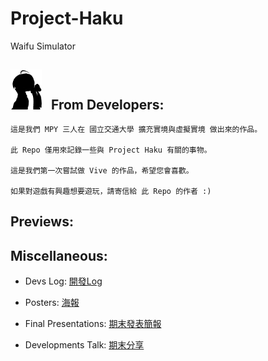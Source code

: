 # Project-Haku

Waifu Simulator



## <img src=./img/logo.png width=50px> <span style="margin: 10px">From Developers:</span>
    
    這是我們 MPY 三人在 國立交通大學 擴充實境與虛擬實境 做出來的作品。
    
    此 Repo 僅用來記錄一些與 Project Haku 有關的事物。

    這是我們第一次嘗試做 Vive 的作品，希望您會喜歡。

    如果對遊戲有興趣想要遊玩，請寄信給 此 Repo 的作者 :)



## Previews:


## Miscellaneous: 

- Devs Log: [開發Log](https://github.com/yanagiragi/ProjectHaku_UpdateList)

- Posters: [海報](/pdf/Haku%20Poster.pdf)

- Final Presentations: [期末發表簡報](/pdf/Final%20Presentation.pdf)

- Developments Talk: [期末分享](/pdf/Project%20Haku%20Development.pdf)

